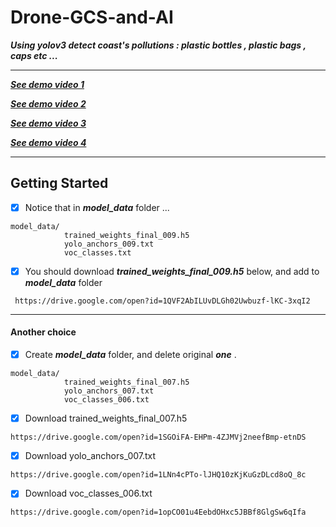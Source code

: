 # Drone-GCS-and-AI
***Using yolov3 detect coast's pollutions : plastic bottles , plastic bags , caps etc ...***
<hr></hr>


***[See demo video 1](https://drive.google.com/open?id=1H6hfDKPacrxpqa3XGIi3flVTbuDY8Ano)***

***[See demo video 2](https://drive.google.com/open?id=1nF9X8UQqagXTxcqBlF4l52Dd2w-RgPjn)***

***[See demo video 3](https://drive.google.com/open?id=1O-3NWGC-0hRsyLOj3CCNeyMjXwNGAQz4)***

***[See demo video 4](https://drive.google.com/open?id=1KuyscQ-Y08ZzljfpLfsyFbV90lK4wiU8)***

<hr></hr>
<h2>Getting Started</h2>


- [x] Notice that in ***model_data***  folder ...
```bush
model_data/
            trained_weights_final_009.h5
            yolo_anchors_009.txt
            voc_classes.txt
 ```

- [x] You should download ***trained_weights_final_009.h5*** below, and add to ***model_data*** folder
```bush
 https://drive.google.com/open?id=1QVF2AbILUvDLGh02Uwbuzf-lKC-3xqI2
 ```
 
 <hr></hr>
 <h4>Another choice</h4>
 
- [x] Create ***model_data*** folder, and delete original ***one*** .

```bush
model_data/
            trained_weights_final_007.h5
            yolo_anchors_007.txt
            voc_classes_006.txt 
```

- [x] Download trained_weights_final_007.h5
```bush
https://drive.google.com/open?id=1SGOiFA-EHPm-4ZJMVj2neefBmp-etnDS
```
- [x] Download yolo_anchors_007.txt
```bush
https://drive.google.com/open?id=1LNn4cPTo-lJHQ10zKjKuGzDLcd8oQ_8c
```
- [x] Download voc_classes_006.txt
```bush
https://drive.google.com/open?id=1opCO01u4EebdOHxc5JBBf8GlgSw6qIfa
```




















